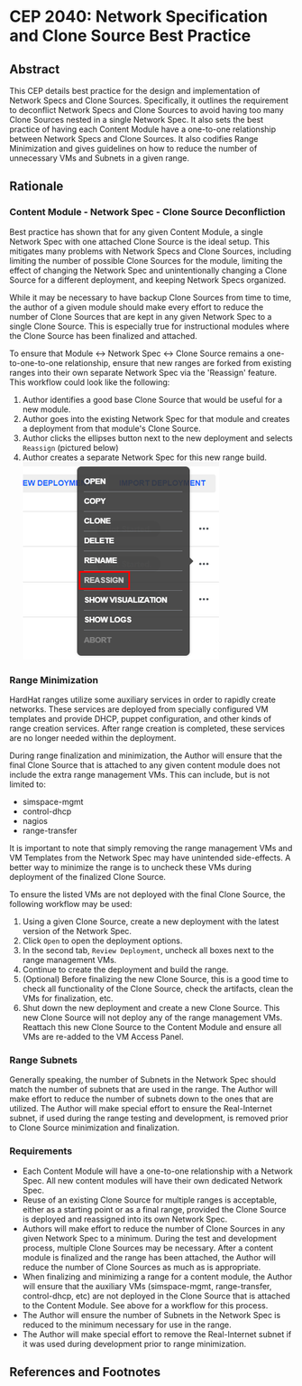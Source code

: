 # CEP 2040:  Network Specification and Clone Source Best Practice

## Abstract
This CEP details best practice for the design and implementation of Network Specs and Clone Sources. Specifically, it outlines the requirement to deconflict Network Specs and Clone Sources to avoid having too many Clone Sources nested in a single Network Spec. It also sets the best practice of having each Content Module have a one-to-one relationship between Network Specs and Clone Sources. It also codifies Range Minimization and gives guidelines on how to reduce the number of unnecessary VMs and Subnets in a given range.

## Rationale

### Content Module - Network Spec - Clone Source Deconfliction
Best practice has shown that for any given Content Module, a single Network Spec with one attached Clone Source is the ideal setup. This mitigates many problems with Network Specs and Clone Sources, including limiting the number of possible Clone Sources for the module, limiting the effect of changing the Network Spec and unintentionally changing a Clone Source for a different deployment, and keeping Network Specs organized.

While it may be necessary to have backup Clone Sources from time to time, the author of a given module should make every effort to reduce the number of Clone Sources that are kept in any given Network Spec to a single Clone Source. This is especially true for instructional modules where the Clone Source has been finalized and attached.

To ensure that Module <-> Network Spec <-> Clone Source remains a one-to-one-to-one relationship, ensure that new ranges are forked from existing ranges into their own separate Network Spec via the 'Reassign' feature. This workflow could look like the following:

 1. Author identifies a good base Clone Source that would be useful for a new module.
 2. Author goes into the existing Network Spec for that module and creates a deployment from that module's Clone Source.
 3. Author clicks the ellipses button next to the new deployment and selects `Reassign` (pictured below)
4. Author creates a separate Network Spec for this new range build.
![reassign](reassign.png)
 
 ### Range Minimization
 HardHat ranges utilize some auxiliary services in order to rapidly create networks. These services are deployed from specially configured VM templates and provide DHCP, puppet configuration, and other kinds of range creation services. After range creation is completed, these services are no longer needed within the deployment.
 
 During range finalization and minimization, the Author will ensure that the final Clone Source that is attached to any given content module does not include the extra range management VMs. This can include, but is not limited to:
 * simspace-mgmt
 * control-dhcp
 * nagios
 * range-transfer

It is important to note that simply removing the range management VMs and VM Templates from the Network Spec may have unintended side-effects. A better way to minimize the range is to uncheck these VMs during deployment of the finalized Clone Source.

To ensure the listed VMs are not deployed with the final Clone Source, the following workflow may be used:
1. Using a given Clone Source, create a new deployment with the latest version of the Network Spec.
2. Click `Open` to open the deployment options.
3. In the second tab, `Review Deployment`, uncheck all boxes next to the range management VMs.
4. Continue to create the deployment and build the range.
5. (Optional) Before finalizing the new Clone Source, this is a good time to check all functionality of the Clone Source, check the artifacts, clean the VMs for finalization, etc.
6. Shut down the new deployment and create a new Clone Source. This new Clone Source will not deploy any of the range management VMs. Reattach this new Clone Source to the Content Module and ensure all VMs are re-added to the VM Access Panel.

### Range Subnets
Generally speaking, the number of Subnets in the Network Spec should match the number of subnets that are used in the range. The Author will make effort to reduce the number of subnets down to the ones that are utilized. The Author will make special effort to ensure the Real-Internet subnet, if used during the range testing and development, is removed prior to Clone Source minimization and finalization.

### Requirements
   * Each Content Module will have a one-to-one relationship with a Network Spec. All new content modules will have their own dedicated Network Spec.
   * Reuse of an existing Clone Source for multiple ranges is acceptable, either as a starting point or as a final range, provided the Clone Source is deployed and reassigned into its own Network Spec.
   * Authors will make effort to reduce the number of Clone Sources in any given Network Spec to a minimum. During the test and development process, multiple Clone Sources may be necessary. After a content module is finalized and the range has been attached, the Author will reduce the number of Clone Sources as much as is appropriate. 
   * When finalizing and minimizing a range for a content module, the Author will ensure that the auxiliary VMs (simspace-mgmt, range-transfer, control-dhcp, etc) are not deployed in the Clone Source that is attached to the Content Module. See above for a workflow for this process.
   * The Author will ensure the number of Subnets in the Network Spec is reduced to the minimum necessary for use in the range.
   * The Author will make special effort to remove the Real-Internet subnet if it was used during development prior to range minimization.

## References and Footnotes

